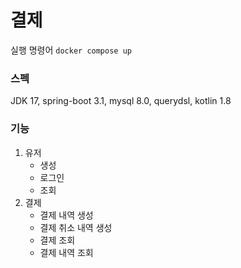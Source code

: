 # 결제

실행 명령어
```docker compose up```

### 스펙
JDK 17, spring-boot 3.1, mysql 8.0, querydsl, kotlin 1.8

### 기능
1. 유저
    - 생성
    - 로그인
    - 조회
2. 결제
    - 결제 내역 생성
    - 결제 취소 내역 생성
    - 결제 조회
    - 결제 내역 조회
